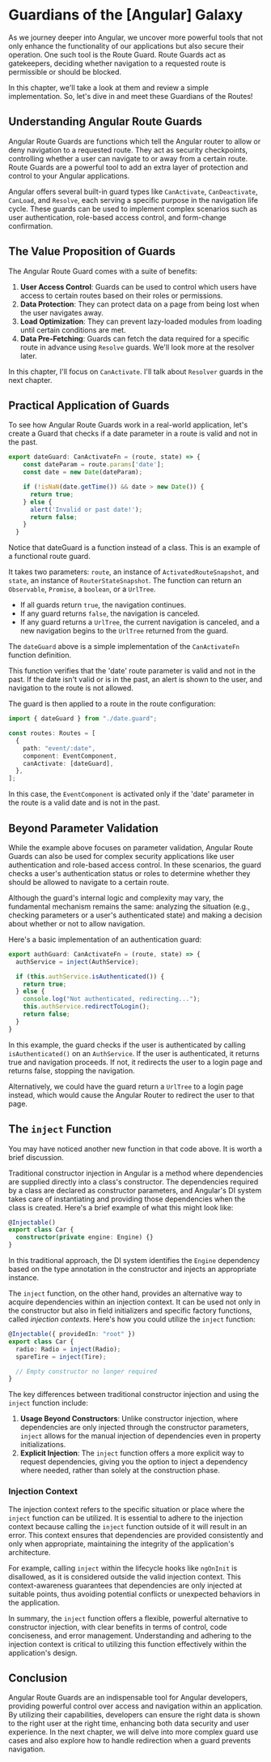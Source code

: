 # Guardians of the [Angular] Galaxy

As we journey deeper into Angular, we uncover more powerful tools that not only enhance the functionality of our applications but also secure their operation. One such tool is the Route Guard. Route Guards act as gatekeepers, deciding whether navigation to a requested route is permissible or should be blocked.

In this chapter, we'll take a look at them and review a simple implementation. So, let's dive in and meet these Guardians of the Routes!

## Understanding Angular Route Guards

Angular Route Guards are functions which tell the Angular router to allow or deny navigation to a requested route. They act as security checkpoints, controlling whether a user can navigate to or away from a certain route. Route Guards are a powerful tool to add an extra layer of protection and control to your Angular applications.

Angular offers several built-in guard types like `CanActivate`, `CanDeactivate`, `CanLoad`, and `Resolve`, each serving a specific purpose in the navigation life cycle. These guards can be used to implement complex scenarios such as user authentication, role-based access control, and form-change confirmation.

## The Value Proposition of Guards

The Angular Route Guard comes with a suite of benefits:

1. **User Access Control**: Guards can be used to control which users have access to certain routes based on their roles or permissions.
2. **Data Protection**: They can protect data on a page from being lost when the user navigates away.
3. **Load Optimization**: They can prevent lazy-loaded modules from loading until certain conditions are met.
4. **Data Pre-Fetching**: Guards can fetch the data required for a specific route in advance using `Resolve` guards. We'll look more at the resolver later.

In this chapter, I'll focus on `CanActivate`. I'll talk about `Resolver` guards in the next chapter.

## Practical Application of Guards

To see how Angular Route Guards work in a real-world application, let's create a Guard that checks if a date parameter in a route is valid and not in the past.

```typescript
export dateGuard: CanActivateFn = (route, state) => {
    const dateParam = route.params['date'];
    const date = new Date(dateParam);

    if (!isNaN(date.getTime()) && date > new Date()) {
      return true;
    } else {
      alert('Invalid or past date!');
      return false;
    }
  }
```

Notice that dateGuard is a function instead of a class. This is an example of a functional route guard.

It takes two parameters: `route`, an instance of `ActivatedRouteSnapshot`, and `state`, an instance of `RouterStateSnapshot`. The function can return an `Observable`, `Promise`, a `boolean`, or a `UrlTree`.

- If all guards return `true`, the navigation continues.
- If any guard returns `false`, the navigation is canceled.
- If any guard returns a `UrlTree`, the current navigation is canceled, and a new navigation begins to the `UrlTree` returned from the guard.

The `dateGuard` above is a simple implementation of the `CanActivateFn` function definition.

This function verifies that the 'date' route parameter is valid and not in the past. If the date isn't valid or is in the past, an alert is shown to the user, and navigation to the route is not allowed.

The guard is then applied to a route in the route configuration:

```typescript
import { dateGuard } from "./date.guard";

const routes: Routes = [
  {
    path: "event/:date",
    component: EventComponent,
    canActivate: [dateGuard],
  },
];
```

In this case, the `EventComponent` is activated only if the 'date' parameter in the route is a valid date and is not in the past.

## Beyond Parameter Validation

While the example above focuses on parameter validation, Angular Route Guards can also be used for complex security applications like user authentication and role-based access control. In these scenarios, the guard checks a user's authentication status or roles to determine whether they should be allowed to navigate to a certain route.

Although the guard's internal logic and complexity may vary, the fundamental mechanism remains the same: analyzing the situation (e.g., checking parameters or a user's authenticated state) and making a decision about whether or not to allow navigation.

Here's a basic implementation of an authentication guard:

```typescript
export authGuard: CanActivateFn = (route, state) => {
  authService = inject(AuthService);

  if (this.authService.isAuthenticated()) {
    return true;
  } else {
    console.log("Not authenticated, redirecting...");
    this.authService.redirectToLogin();
    return false;
  }
}
```

In this example, the guard checks if the user is authenticated by calling `isAuthenticated()` on an `AuthService`. If the user is authenticated, it returns true and navigation proceeds. If not, it redirects the user to a login page and returns false, stopping the navigation.

Alternatively, we could have the guard return a `UrlTree` to a login page instead, which would cause the Angular Router to redirect the user to that page.

## The `inject` Function

You may have noticed another new function in that code above. It is worth a brief discussion.

Traditional constructor injection in Angular is a method where dependencies are supplied directly into a class's constructor. The dependencies required by a class are declared as constructor parameters, and Angular's DI system takes care of instantiating and providing those dependencies when the class is created. Here's a brief example of what this might look like:

```typescript
@Injectable()
export class Car {
  constructor(private engine: Engine) {}
}
```

In this traditional approach, the DI system identifies the `Engine` dependency based on the type annotation in the constructor and injects an appropriate instance.

The `inject` function, on the other hand, provides an alternative way to acquire dependencies within an injection context. It can be used not only in the constructor but also in field initializers and specific factory functions, called _injection contexts_. Here's how you could utilize the `inject` function:

```typescript
@Injectable({ providedIn: "root" })
export class Car {
  radio: Radio = inject(Radio);
  spareTire = inject(Tire);

  // Empty constructor no longer required
}
```

The key differences between traditional constructor injection and using the `inject` function include:

1. **Usage Beyond Constructors**: Unlike constructor injection, where dependencies are only injected through the constructor parameters, `inject` allows for the manual injection of dependencies even in property initializations.
1. **Explicit Injection**: The `inject` function offers a more explicit way to request dependencies, giving you the option to inject a dependency where needed, rather than solely at the construction phase.

### Injection Context

The injection context refers to the specific situation or place where the `inject` function can be utilized. It is essential to adhere to the injection context because calling the `inject` function outside of it will result in an error. This context ensures that dependencies are provided consistently and only when appropriate, maintaining the integrity of the application's architecture.

For example, calling `inject` within the lifecycle hooks like `ngOnInit` is disallowed, as it is considered outside the valid injection context. This context-awareness guarantees that dependencies are only injected at suitable points, thus avoiding potential conflicts or unexpected behaviors in the application.

In summary, the `inject` function offers a flexible, powerful alternative to constructor injection, with clear benefits in terms of control, code conciseness, and error management. Understanding and adhering to the injection context is critical to utilizing this function effectively within the application's design.

## Conclusion

Angular Route Guards are an indispensable tool for Angular developers, providing powerful control over access and navigation within an application. By utilizing their capabilities, developers can ensure the right data is shown to the right user at the right time, enhancing both data security and user experience. In the next chapter, we will delve into more complex guard use cases and also explore how to handle redirection when a guard prevents navigation.
